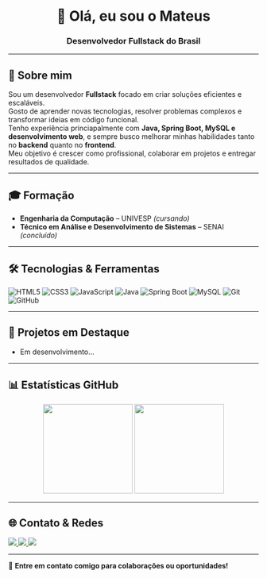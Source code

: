 <h1 align="center">👋 Olá, eu sou o Mateus</h1>
<h3 align="center">Desenvolvedor Fullstack do Brasil</h3>

---

## 🚀 Sobre mim
Sou um desenvolvedor **Fullstack** focado em criar soluções eficientes e escaláveis.  
Gosto de aprender novas tecnologias, resolver problemas complexos e transformar ideias em código funcional.  
Tenho experiência princiapalmente com **Java, Spring Boot, MySQL e desenvolvimento web**, e sempre busco melhorar minhas habilidades tanto no **backend** quanto no **frontend**.  
Meu objetivo é crescer como profissional, colaborar em projetos e entregar resultados de qualidade.  

---

## 🎓 Formação  

- **Engenharia da Computação** – UNIVESP *(cursando)*  
- **Técnico em Análise e Desenvolvimento de Sistemas** – SENAI *(concluído)*  


---

## 🛠️ Tecnologias & Ferramentas  

![HTML5](https://img.shields.io/badge/HTML5-E34F26?style=flat&logo=html5&logoColor=white) 
![CSS3](https://img.shields.io/badge/CSS3-1572B6?style=flat&logo=css3&logoColor=white) 
![JavaScript](https://img.shields.io/badge/JavaScript-F7DF1E?style=flat&logo=javascript&logoColor=black) 
![Java](https://img.shields.io/badge/Java-007396?style=flat&logo=java&logoColor=white) 
![Spring Boot](https://img.shields.io/badge/Spring%20Boot-6DB33F?style=flat&logo=springboot&logoColor=white) 
![MySQL](https://img.shields.io/badge/MySQL-4479A1?style=flat&logo=mysql&logoColor=white) 
![Git](https://img.shields.io/badge/Git-F05032?style=flat&logo=git&logoColor=white) 
![GitHub](https://img.shields.io/badge/GitHub-181717?style=flat&logo=github&logoColor=white) 

---

## 📂 Projetos em Destaque  

- Em desenvolvimento...


---

## 📊 Estatísticas GitHub  

<div align="center">
  <img height="180em" src="https://github-readme-stats.vercel.app/api?username=salleeem&show_icons=true&theme=tokyonight&count_private=true&include_all_commits=true"/>
  <img height="180em" src="https://github-readme-stats.vercel.app/api/top-langs/?username=salleeem&layout=compact&theme=tokyonight"/>
</div>

---

## 🌐 Contato & Redes  

<p align="left">
  <a href="https://github.com/salleeem" target="_blank">
    <img src="https://img.shields.io/badge/GitHub-100000?style=for-the-badge&logo=github&logoColor=white"/>
  </a>
  <a href="https://www.linkedin.com/in/seu-linkedin" target="_blank">
    <img src="https://img.shields.io/badge/LinkedIn-blue?style=for-the-badge&logo=linkedin&logoColor=white"/>
  </a>
  <a href="mailto:mateusonego@gmail.com">
    <img src="https://img.shields.io/badge/Gmail-D14836?style=for-the-badge&logo=gmail&logoColor=white"/>
  </a>
</p>

---

📩 **Entre em contato comigo para colaborações ou oportunidades!**
